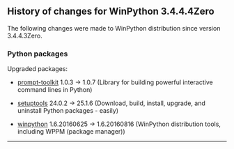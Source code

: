 ﻿## History of changes for WinPython 3.4.4.4Zero

The following changes were made to WinPython distribution since version 3.4.4.3Zero.

### Python packages

Upgraded packages:

  * [prompt-toolkit](http://pypi.python.org/pypi/prompt-toolkit) 1.0.3 → 1.0.7 (Library for building powerful interactive command lines in Python)
  * [setuptools](http://pypi.python.org/pypi/setuptools) 24.0.2 → 25.1.6 (Download, build, install, upgrade, and uninstall Python packages - easily)
  * [winpython](http://winpython.github.io/) 1.6.20160625 → 1.6.20160816 (WinPython distribution tools, including WPPM (package manager))

* * *
